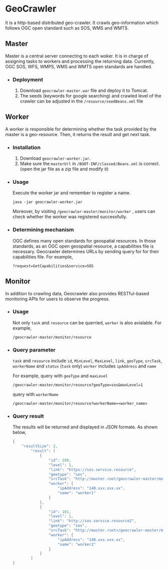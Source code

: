 # GeoCrawler

  <p>It is a http-based distributed geo-crawler. It crawls geo-information which follows OGC open standard such as SOS, WMS and WMTS. 
  
  ## Master
  <p>Master is a central server connecting to each woker. It is in charge of assigning tasks to workers and processing the returning data. Currently, OGC SOS, WFS, WMPS, WMS and WMTS open standards are handled.</p>
 
 - ### Deployment<br>
    1. Download `geocrawler-master.war` file and deploy it to Tomcat.<br>
    2. The seeds (keywords for google searching) and crawled level of the crawler can be adjusted in the `/resource/seedBeans.xml` file    

  ## Worker
  <p>A worker is responsible for determining whether the task provided by the master is a geo-resource. Then, it returns the result and get next task.
  
  - ### Installation<br>  
     1. Download `geocrawler-worker.jar`.
     2. Make sure the `masterUrl` in `/BOOT-INF/classed/Beans.xml` is correct. (open the jar file as a zip file and modify it)
  - ### Usage<br>
    Execute the worker jar and remember to register a name.
    ```
    java -jar geocrawler-worker.jar
    ```
    Moreover, by visiting `/geocrawler-master/monitor/worker` , users can check whether the worker was registered successfully.
    
 - ### Determining mechanism<br>
   OGC defines many open standards for geospatial resources. In those standards, as an OGC open geospatial resource, a capabilities file is necessary. Geocrawler determines URLs by sending query for for their capabilities file. For example,
   ```
   ?request=GetCapabilities&service=SOS
   ```    
  
  
  ## Monitor
  <p>In addition to crawling data, Geocrawler also provides RESTful-based monitoring APIs for users to observe the progress.
  
  - ### Usage
    Not only `task` and `resource` can be querried, `worker` is also avialable. For example,<br>
    ```url
    /geocrawler-master/monitor/resource
    ```
  - ### Query parameter
     `task` and `resource` include `id`, `MinLevel`, `MaxLevel`, `link`, `geoType`, `srcTask`, `workerName` and `status` (`task` only)
     `worker` includes `ipAddress` and `name`
     
     For example, query with `geoType` and `maxLevel`
     ```
     /geocrawler-master/monitor/resource?geoType=sos&maxLevel=1
     ```
     query with `workerName`
     ```
     /geocrawler-master/monitor/resource?workerName=<worker_name>
     ```
   - ### Query result
     The results will be returned and displayed in JSON formate. As shown below,
      ```java
      {
          "resultSize": 2,
              "result": [
                  {
                      "id": 100,
                      "level": 1,
                      "link": "https://sos.service.resource",
                      "geotype": "sos",
                      "srcTask": "http://master.root/geocrawler-master/monitor/task?id=50",
                      "worker": {
                          "ipAddress": "140.xxx.xxx.xx",
                          "name": "worker1"
                      }
                  },
                  {
                      "id": 101,
                      "level": 1,
                      "link": "http://sos.service.resource2",
                      "geotype": "sos",
                      "srcTask": "http://master.root>/geocrawler-master/monitor/task?id=51",
                      "worker": {
                          "ipAddress": "140.xxx.xxx.xx",
                          "name": "worker2"
                      }
                  }
              ]
      }
      ```
     
  
